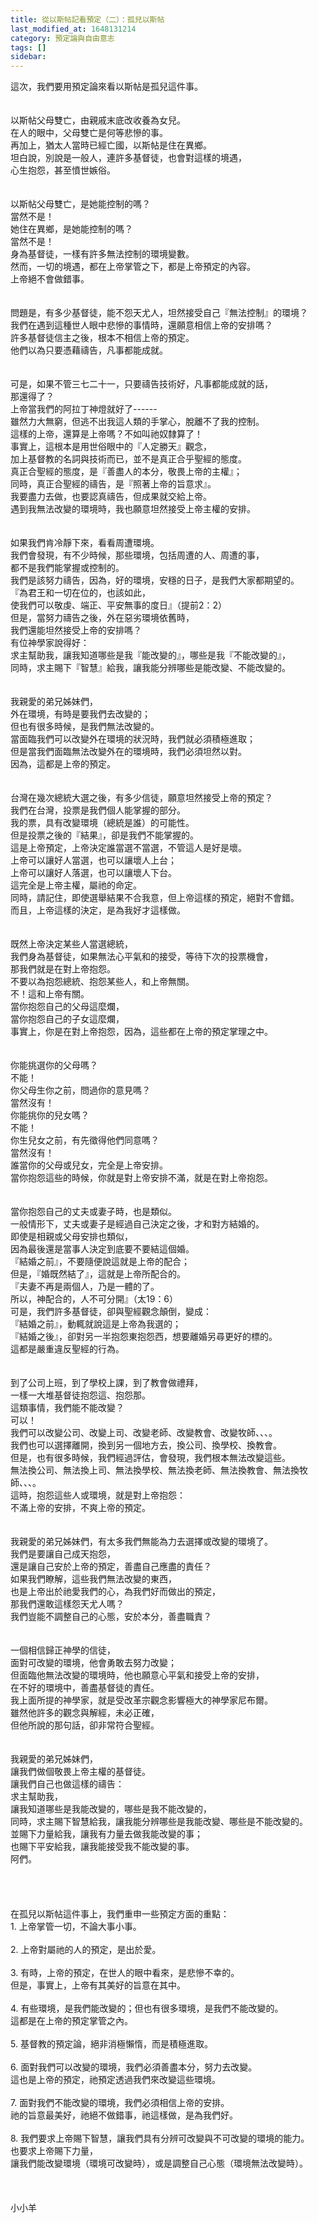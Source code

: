 ```yaml
---
title: 從以斯帖記看預定（二）：孤兒以斯帖
last_modified_at: 1648131214
category: 預定論與自由意志
tags: []
sidebar: 
---
```


<div>這次，我們要用預定論來看以斯帖是孤兒這件事。</div>
<div> </div>
<div> </div>
<div>以斯帖父母雙亡，由親戚末底改收養為女兒。</div>
<div>在人的眼中，父母雙亡是何等悲慘的事。</div>
<div>再加上，猶太人當時已經亡國，以斯帖是住在異鄉。</div>
<div>坦白說，別說是一般人，連許多基督徒，也會對這樣的境遇，</div>
<div>心生抱怨，甚至憤世嫉俗。</div>
<div> </div>
<div> </div>
<div>以斯帖父母雙亡，是她能控制的嗎？</div>
<div>當然不是！</div>
<div>她住在異鄉，是她能控制的嗎？</div>
<div>當然不是！</div>
<div>身為基督徒，一樣有許多無法控制的環境變數。</div>
<div>然而，一切的境遇，都在上帝掌管之下，都是上帝預定的內容。</div>
<div>上帝絕不會做錯事。</div>
<div> </div>
<div> </div>
<div>問題是，有多少基督徒，能不怨天尤人，坦然接受自己『無法控制』的環境？</div>
<div>我們在遇到這種世人眼中悲慘的事情時，還願意相信上帝的安排嗎？</div>
<div>許多基督徒信主之後，根本不相信上帝的預定。</div>
<div>他們以為只要憑藉禱告，凡事都能成就。</div>
<div> </div>
<div> </div>
<div>可是，如果不管三七二十一，只要禱告技術好，凡事都能成就的話，</div>
<div>那還得了？</div>
<div>上帝當我們的阿拉丁神燈就好了------</div>
<div>雖然力大無窮，但逃不出我這人類的手掌心，脫離不了我的控制。</div>
<div>這樣的上帝，還算是上帝嗎？不如叫祂奴隸算了！</div>
<div>事實上，這根本是用世俗眼中的『人定勝天』觀念，</div>
<div>加上基督教的名詞與技術而已，並不是真正合乎聖經的態度。</div>
<div>真正合聖經的態度，是『善盡人的本分，敬畏上帝的主權』；</div>
<div>同時，真正合聖經的禱告，是『照著上帝的旨意求』。</div>
<div>我要盡力去做，也要認真禱告，但成果就交給上帝。</div>
<div>遇到我無法改變的環境時，我也願意坦然接受上帝主權的安排。</div>
<div> </div>
<div> </div>
<div>如果我們肯冷靜下來，看看周遭環境。</div>
<div>我們會發現，有不少時候，那些環境，包括周遭的人、周遭的事，</div>
<div>都不是我們能掌握或控制的。</div>
<div>我們是該努力禱告，因為，好的環境，安穩的日子，是我們大家都期望的。</div>
<div>『為君王和一切在位的，也該如此，</div>
<div>使我們可以敬虔、端正、平安無事的度日』（提前2：2）</div>
<div>但是，當努力禱告之後，外在惡劣環境依舊時，</div>
<div>我們還能坦然接受上帝的安排嗎？</div>
<div>有位神學家說得好：</div>
<div>求主幫助我，讓我知道哪些是我『能改變的』，哪些是我『不能改變的』，</div>
<div>同時，求主賜下『智慧』給我，讓我能分辨哪些是能改變、不能改變的。</div>
<div> </div>
<div> </div>
<div>我親愛的弟兄姊妹們，</div>
<div>外在環境，有時是要我們去改變的；</div>
<div>但也有很多時候，是我們無法改變的。</div>
<div>當面臨我們可以改變外在環境的狀況時，我們就必須積極進取；</div>
<div>但是當我們面臨無法改變外在的環境時，我們必須坦然以對。</div>
<div>因為，這都是上帝的預定。</div>
<div> </div>
<div> </div>
<div>台灣在幾次總統大選之後，有多少信徒，願意坦然接受上帝的預定？</div>
<div>我們在台灣，投票是我們個人能掌握的部分。</div>
<div>我的票，具有改變環境（總統是誰）的可能性。</div>
<div>但是投票之後的『結果』，卻是我們不能掌握的。</div>
<div>這是上帝預定，上帝決定誰當選不當選，不管這人是好是壞。</div>
<div>上帝可以讓好人當選，也可以讓壞人上台；</div>
<div>上帝可以讓好人落選，也可以讓壞人下台。</div>
<div>這完全是上帝主權，屬祂的命定。</div>
<div>同時，請記住，即使選舉結果不合我意，但上帝這樣的預定，絕對不會錯。</div>
<div>而且，上帝這樣的決定，是為我好才這樣做。</div>
<div> </div>
<div> </div>
<div>既然上帝決定某些人當選總統，</div>
<div>我們身為基督徒，如果無法心平氣和的接受，等待下次的投票機會，</div>
<div>那我們就是在對上帝抱怨。</div>
<div>不要以為抱怨總統、抱怨某些人，和上帝無關。</div>
<div>不！這和上帝有關。</div>
<div>當你抱怨自己的父母這麼爛，</div>
<div>當你抱怨自己的子女這麼爛，</div>
<div>事實上，你是在對上帝抱怨，因為，這些都在上帝的預定掌理之中。</div>
<div> </div>
<div> </div>
<div>你能挑選你的父母嗎？</div>
<div>不能！</div>
<div>你父母生你之前，問過你的意見嗎？</div>
<div>當然沒有！</div>
<div>你能挑你的兒女嗎？</div>
<div>不能！</div>
<div>你生兒女之前，有先徵得他們同意嗎？</div>
<div>當然沒有！</div>
<div>誰當你的父母或兒女，完全是上帝安排。</div>
<div>當你抱怨這些的時候，你就是對上帝安排不滿，就是在對上帝抱怨。</div>
<div> </div>
<div> </div>
<div>當你抱怨自己的丈夫或妻子時，也是類似。</div>
<div>一般情形下，丈夫或妻子是經過自己決定之後，才和對方結婚的。</div>
<div>即使是相親或父母安排也類似，</div>
<div>因為最後還是當事人決定到底要不要結這個婚。</div>
<div>『結婚之前』，不要隨便說這就是上帝的配合；</div>
<div>但是，『婚既然結了』，這就是上帝所配合的。</div>
<div>『夫妻不再是兩個人，乃是一體的了。</div>
<div>所以，神配合的，人不可分開』（太19：6）</div>
<div>可是，我們許多基督徒，卻與聖經觀念顛倒，變成：</div>
<div>『結婚之前』，動輒就說這是上帝為我選的；</div>
<div>『結婚之後』，卻對另一半抱怨東抱怨西，想要離婚另尋更好的標的。</div>
<div>這都是嚴重違反聖經的行為。</div>
<div> </div>
<div> </div>
<div>到了公司上班，到了學校上課，到了教會做禮拜，</div>
<div>一樣一大堆基督徒抱怨這、抱怨那。</div>
<div>這類事情，我們能不能改變？</div>
<div>可以！</div>
<div>我們可以改變公司、改變上司、改變老師、改變教會、改變牧師、、、。</div>
<div>我們也可以選擇離開，換到另一個地方去，換公司、換學校、換教會。</div>
<div>但是，也有很多時候，我們經過評估，會發現，我們根本無法改變這些。</div>
<div>無法換公司、無法換上司、無法換學校、無法換老師、無法換教會、無法換牧師、、、。</div>
<div>這時，抱怨這些人或環境，就是對上帝抱怨：</div>
<div>不滿上帝的安排，不爽上帝的預定。</div>
<div> </div>
<div> </div>
<div>我親愛的弟兄姊妹們，有太多我們無能為力去選擇或改變的環境了。</div>
<div>我們是要讓自己成天抱怨，</div>
<div>還是讓自己安於上帝的預定，善盡自己應盡的責任？</div>
<div>如果我們瞭解，這些我們無法改變的東西，</div>
<div>也是上帝出於祂愛我們的心，為我們好而做出的預定，</div>
<div>那我們還敢這樣怨天尤人嗎？</div>
<div>我們豈能不調整自己的心態，安於本分，善盡職責？</div>
<div> </div>
<div> </div>
<div>一個相信歸正神學的信徒，</div>
<div>面對可改變的環境，他會勇敢去努力改變；</div>
<div>但面臨他無法改變的環境時，他也願意心平氣和接受上帝的安排，</div>
<div>在不好的環境中，善盡基督徒的責任。</div>
<div>我上面所提的神學家，就是受改革宗觀念影響極大的神學家尼布爾。</div>
<div>雖然他許多的觀念與解經，未必正確，</div>
<div>但他所說的那句話，卻非常符合聖經。</div>
<div> </div>
<div> </div>
<div>我親愛的弟兄姊妹們，</div>
<div>讓我們做個敬畏上帝主權的基督徒。</div>
<div>讓我們自己也做這樣的禱告：</div>
<div>求主幫助我，</div>
<div>讓我知道哪些是我能改變的，哪些是我不能改變的，</div>
<div>同時，求主賜下智慧給我，讓我能分辨哪些是我能改變、哪些是不能改變的。</div>
<div>並賜下力量給我，讓我有力量去做我能改變的事；</div>
<div>也賜下平安給我，讓我能接受我不能改變的事。</div>
<div>阿們。</div>
<div> </div>
<div> </div>
<div> </div>
<div> </div>
<div>在孤兒以斯帖這件事上，我們重申一些預定方面的重點：</div>
<div>1.<span style="white-space:pre"> </span>上帝掌管一切，不論大事小事。</div>
<div> </div>
<div>2.<span style="white-space:pre"> </span>上帝對屬祂的人的預定，是出於愛。</div>
<div> </div>
<div>3. 有時，上帝的預定，在世人的眼中看來，是悲慘不幸的。</div>
<div>但是，事實上，上帝有其美好的旨意在其中。</div>
<div> </div>
<div>4. 有些環境，是我們能改變的；但也有很多環境，是我們不能改變的。</div>
<div>這都是在上帝的預定掌管之內。</div>
<div> </div>
<div>5. 基督教的預定論，絕非消極懶惰，而是積極進取。</div>
<div> </div>
<div>6. 面對我們可以改變的環境，我們必須善盡本分，努力去改變。</div>
<div>這也是上帝的預定，祂預定透過我們來改變這些環境。</div>
<div> </div>
<div>7. 面對我們不能改變的環境，我們必須相信上帝的安排。</div>
<div>祂的旨意最美好，祂絕不做錯事，祂這樣做，是為我們好。</div>
<div> </div>
<div>8. 我們要求上帝賜下智慧，讓我們具有分辨可改變與不可改變的環境的能力。</div>
<div>也要求上帝賜下力量，</div>
<div>讓我們能改變環境（環境可改變時），或是調整自己心態（環境無法改變時）。</div>
<div> </div>
<div> </div>
<div> </div>
<div>小小羊</div>
<div> </div>
